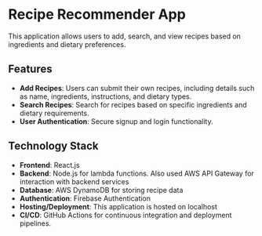 # Recipe Recommender App

This application allows users to add, search, and view recipes based on ingredients and dietary preferences.

## Features

- **Add Recipes**: Users can submit their own recipes, including details such as name, ingredients, instructions, and dietary types.
- **Search Recipes**: Search for recipes based on specific ingredients and dietary requirements.
- **User Authentication**: Secure signup and login functionality.

## Technology Stack

- **Frontend**: React.js
- **Backend**: Node.js for lambda functions. Also used AWS API Gateway for interaction with backend services
- **Database**: AWS DynamoDB for storing recipe data
- **Authentication**: Firebase Authentication
- **Hosting/Deployment**: This application is hosted on localhost
- **CI/CD**: GitHub Actions for continuous integration and deployment pipelines.

  
